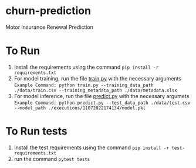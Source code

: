 # churn-prediction

Motor Insurance Renewal Prediction

# To Run

1. Install the requirements using the command `pip install -r requirements.txt`
2. For model training, run the file [train.py](train.py) with the necessary arguments  
   `Example Command: python train.py --training_data_path ./data/train.csv --training_metadata_path ./data/metadata.xlsx`
3. For model inference, run the file [predict.py](predict.py) with the necessary argumets  
   `Example Command: python predict.py --test_data_path ./data/test.csv --model_path ./executions/11072022174134/model.pkl`

# To Run tests

1. Install the test requirements using the command `pip install -r test-requirements.txt`
2. run the command `pytest tests`
